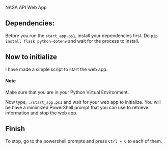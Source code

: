 NASA API Web App

## Dependencies: 
Before you run the `start_app.ps1`, install your dependencies first.
Do `pip install flask python-dotenv` and wait for the process to install.

## Now to initialize
I have made a simple script to start the web app. 
#### Note
Make sure that you are in your Python Virtual Environment.

Now type, `./start_app.ps1` and wait for your web app to initialize.
You will be have a minimized PowerShell prompt that you can use to retrieve information and stop the web app.

## Finish
To stop, go to the powershell prompts and press `Ctrl + C` to each of them.